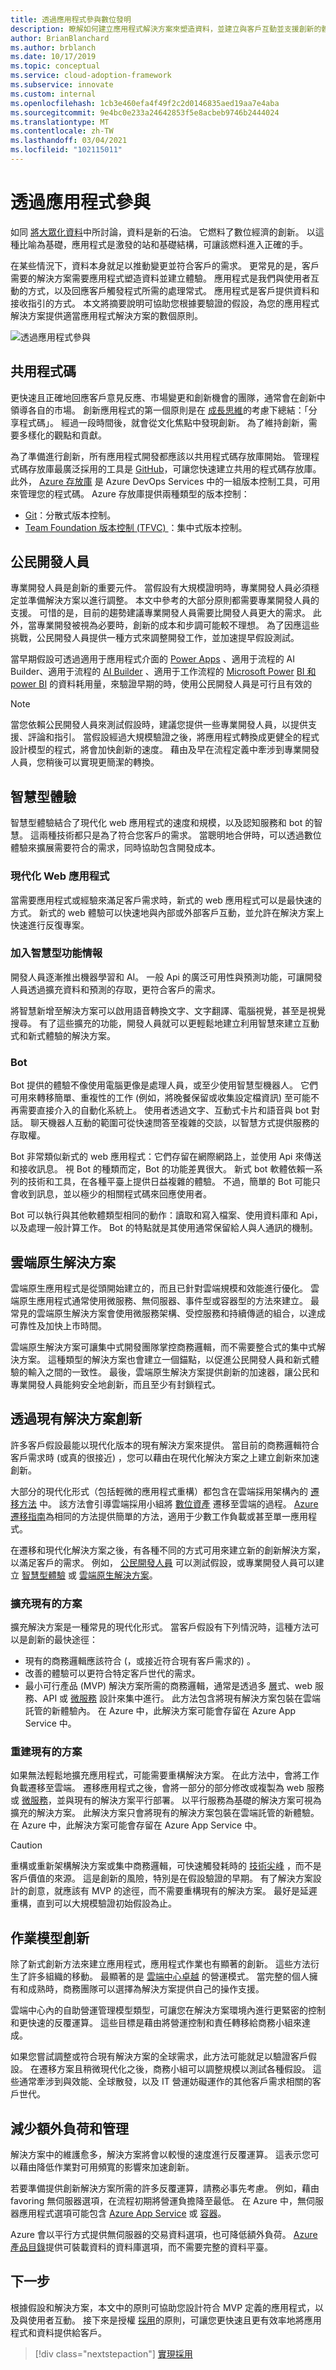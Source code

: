 ```yaml
---
title: 透過應用程式參與數位發明
description: 瞭解如何建立應用程式解決方案來塑造資料，並建立與客戶互動並支援創新的體驗。
author: BrianBlanchard
ms.author: brblanch
ms.date: 10/17/2019
ms.topic: conceptual
ms.service: cloud-adoption-framework
ms.subservice: innovate
ms.custom: internal
ms.openlocfilehash: 1cb3e460efa4f49f2c2d0146835aed19aa7e4aba
ms.sourcegitcommit: 9e4bc0e233a24642853f5e8acbeb9746b2444024
ms.translationtype: MT
ms.contentlocale: zh-TW
ms.lasthandoff: 03/04/2021
ms.locfileid: "102115011"
---
```

# <a name="engage-via-applications"></a>透過應用程式參與

如同 [將大眾化資料](./data.md)中所討論，資料是新的石油。 它燃料了數位經濟的創新。 以這種比喻為基礎，應用程式是激發的站和基礎結構，可讓該燃料進入正確的手。

在某些情況下，資料本身就足以推動變更並符合客戶的需求。 更常見的是，客戶需要的解決方案需要應用程式塑造資料並建立體驗。 應用程式是我們與使用者互動的方式，以及回應客戶觸發程式所需的處理常式。 應用程式是客戶提供資料和接收指引的方式。 本文將摘要說明可協助您根據要驗證的假設，為您的應用程式解決方案提供適當應用程式解決方案的數個原則。

![透過應用程式參與](../../_images/innovate/engage-via-apps.png)

## <a name="shared-code"></a>共用程式碼

更快速且正確地回應客戶意見反應、市場變更和創新機會的團隊，通常會在創新中領導各自的市場。 創新應用程式的第一個原則是在 [成長思維](./learn.md#growth-mindset)的考慮下總結：「分享程式碼」。 經過一段時間後，就會從文化焦點中發現創新。 為了維持創新，需要多樣化的觀點和貢獻。

為了準備進行創新，所有應用程式開發都應該以共用程式碼存放庫開始。 管理程式碼存放庫最廣泛採用的工具是 [GitHub](https://guides.github.com)，可讓您快速建立共用的程式碼存放庫。 此外， [Azure 存放庫](/azure/devops/repos/get-started/what-is-repos) 是 Azure DevOps Services 中的一組版本控制工具，可用來管理您的程式碼。 Azure 存放庫提供兩種類型的版本控制：

- [Git](/azure/devops/repos/get-started/what-is-repos#git)：分散式版本控制。
- [Team Foundation 版本控制 (TFVC) ](/azure/devops/repos/get-started/what-is-repos#tfvc)：集中式版本控制。

## <a name="citizen-developers"></a>公民開發人員

專業開發人員是創新的重要元件。 當假設有大規模證明時，專業開發人員必須穩定並準備解決方案以進行調整。 本文中參考的大部分原則都需要專業開發人員的支援。 可惜的是，目前的趨勢建議專業開發人員需要比開發人員更大的需求。 此外，當專業開發被視為必要時，創新的成本和步調可能較不理想。 為了因應這些挑戰，公民開發人員提供一種方式來調整開發工作，並加速提早假設測試。

當早期假設可透過適用于應用程式介面的 [Power Apps](/powerapps/powerapps-overview) 、適用于流程的 AI Builder、適用于流程的 [AI Builder](/powerapps/use-ai-builder) 、適用于工作流程的 [Microsoft Power](/power-automate/) [BI 和 power BI](/power-bi/) 的資料耗用量，來驗證早期的時，使用公民開發人員是可行且有效的

> [!NOTE]
> 當您依賴公民開發人員來測試假設時，建議您提供一些專業開發人員，以提供支援、評論和指引。 當假設經過大規模驗證之後，將應用程式轉換成更健全的程式設計模型的程式，將會加快創新的速度。 藉由及早在流程定義中牽涉到專業開發人員，您稍後可以實現更簡潔的轉換。

## <a name="intelligent-experiences"></a>智慧型體驗

智慧型體驗結合了現代化 web 應用程式的速度和規模，以及認知服務和 bot 的智慧。 這兩種技術都只是為了符合您客戶的需求。 當聰明地合併時，可以透過數位體驗來擴展需要符合的需求，同時協助包含開發成本。

### <a name="modern-web-apps"></a>現代化 Web 應用程式

當需要應用程式或經驗來滿足客戶需求時，新式的 web 應用程式可以是最快速的方式。 新式的 web 體驗可以快速地與內部或外部客戶互動，並允許在解決方案上快速進行反復專案。

### <a name="infusing-intelligence"></a>加入智慧型功能情報

開發人員逐漸推出機器學習和 AI。 一般 Api 的廣泛可用性與預測功能，可讓開發人員透過擴充資料和預測的存取，更符合客戶的需求。

將智慧新增至解決方案可以啟用語音轉換文字、文字翻譯、電腦視覺，甚至是視覺搜尋。 有了這些擴充的功能，開發人員就可以更輕鬆地建立利用智慧來建立互動式和新式體驗的解決方案。

### <a name="bots"></a>Bot

Bot 提供的體驗不像使用電腦更像是處理人員，或至少使用智慧型機器人。 它們可用來轉移簡單、重複性的工作 (例如，將晚餐保留或收集設定檔資訊) 至可能不再需要直接介入的自動化系統上。 使用者透過文字、互動式卡片和語音與 bot 對話。 聊天機器人互動的範圍可從快速問答至複雜的交談，以智慧方式提供服務的存取權。

Bot 非常類似新式的 web 應用程式：它們存留在網際網路上，並使用 Api 來傳送和接收訊息。 視 Bot 的種類而定，Bot 的功能差異很大。 新式 bot 軟體依賴一系列的技術和工具，在各種平臺上提供日益複雜的體驗。 不過，簡單的 Bot 可能只會收到訊息，並以極少的相關程式碼來回應使用者。

Bot 可以執行與其他軟體類型相同的動作：讀取和寫入檔案、使用資料庫和 Api，以及處理一般計算工作。 Bot 的特點就是其使用通常保留給人與人通訊的機制。

## <a name="cloud-native-solutions"></a>雲端原生解決方案

雲端原生應用程式是從頭開始建立的，而且已針對雲端規模和效能進行優化。 雲端原生應用程式通常使用微服務、無伺服器、事件型或容器型的方法來建立。 最常見的雲端原生解決方案會使用微服務架構、受控服務和持續傳遞的組合，以達成可靠性及加快上市時間。

雲端原生解決方案可讓集中式開發團隊掌控商務邏輯，而不需要整合式的集中式解決方案。 這種類型的解決方案也會建立一個錨點，以促進公民開發人員和新式體驗的輸入之間的一致性。 最後，雲端原生解決方案提供創新的加速器，讓公民和專業開發人員能夠安全地創新，而且至少有封鎖程式。

## <a name="innovate-through-existing-solutions"></a>透過現有解決方案創新

許多客戶假設最能以現代化版本的現有解決方案來提供。 當目前的商務邏輯符合客戶需求時 (或真的很接近) ，您可以藉由在現代化解決方案之上建立創新來加速創新。

大部分的現代化形式（包括輕微的應用程式重構）都包含在雲端採用架構內的 [遷移方法](../../migrate/index.md) 中。 該方法會引導雲端採用小組將 [數位資產](../../digital-estate/index.md) 遷移至雲端的過程。 [Azure 遷移指南](../../migrate/azure-migration-guide/index.md)為相同的方法提供簡單的方法，適用于少數工作負載或甚至單一應用程式。

在遷移和現代化解決方案之後，有各種不同的方式可用來建立新的創新解決方案，以滿足客戶的需求。 例如， [公民開發人員](#citizen-developers) 可以測試假設，或專業開發人員可以建立 [智慧型體驗](#intelligent-experiences) 或 [雲端原生解決方案](#cloud-native-solutions)。

### <a name="extend-an-existing-solution"></a>擴充現有的方案

擴充解決方案是一種常見的現代化形式。 當客戶假設有下列情況時，這種方法可以是創新的最快途徑：

- 現有的商務邏輯應該符合 (，或接近符合現有客戶需求的) 。
- 改善的體驗可以更符合特定客戶世代的需求。
- 最小可行產品 (MVP) 解決方案所需的商務邏輯，通常是透過多 [層](/azure/architecture/guide/architecture-styles/n-tier)式、web 服務、API 或 [微服務](/azure/architecture/guide/architecture-styles/microservices) 設計來集中進行。 此方法包含將現有解決方案包裝在雲端託管的新體驗內。 在 Azure 中，此解決方案可能會存留在 Azure App Service 中。

### <a name="rebuild-an-existing-solution"></a>重建現有的方案

如果無法輕鬆地擴充應用程式，可能需要重構解決方案。 在此方法中，會將工作負載遷移至雲端。 遷移應用程式之後，會將一部分的部分修改或複製為 web 服務或 [微服務](/azure/architecture/guide/architecture-styles/microservices)，並與現有的解決方案平行部署。 以平行服務為基礎的解決方案可視為擴充的解決方案。 此解決方案只會將現有的解決方案包裝在雲端託管的新體驗。 在 Azure 中，此解決方案可能會存留在 Azure App Service 中。

> [!CAUTION]
> 重構或重新架構解決方案或集中商務邏輯，可快速觸發耗時的 [技術尖峰](./build.md#reduce-complexity-and-delay-technical-spikes) ，而不是客戶價值的來源。 這是創新的風險，特別是在假設驗證的早期。 有了解決方案設計的創意，就應該有 MVP 的途徑，而不需要重構現有的解決方案。 最好是延遲重構，直到可以大規模驗證初始假設為止。

## <a name="operating-model-innovations"></a>作業模型創新

除了新式創新方法來建立應用程式，應用程式作業也有顯著的創新。 這些方法衍生了許多組織的移動。 最顯著的是 [雲端中心卓越](../../organize/cloud-center-of-excellence.md) 的營運模式。 當完整的個人擁有和成熟時，商務團隊可以選擇為解決方案提供自己的操作支援。

雲端中心內的自助營運管理模型類型，可讓您在解決方案環境內進行更緊密的控制和更快速的反覆運算。 這些目標是藉由將營運控制和責任轉移給商務小組來達成。

如果您嘗試調整或符合現有解決方案的全球需求，此方法可能就足以驗證客戶假設。 在遷移方案且稍微現代化之後，商務小組可以調整規模以測試各種假設。 這些通常牽涉到與效能、全球散發，以及 IT 營運妨礙運作的其他客戶需求相關的客戶世代。

## <a name="reduce-overhead-and-management"></a>減少額外負荷和管理

解決方案中的維護愈多，解決方案將會以較慢的速度進行反覆運算。 這表示您可以藉由降低作業對可用頻寬的影響來加速創新。

若要準備提供創新解決方案所需的許多反覆運算，請務必事先考慮。 例如，藉由 favoring 無伺服器選項，在流程初期將營運負擔降至最低。 在 Azure 中，無伺服器應用程式選項可能包含 [Azure App Service](/azure/app-service/overview) 或 [容器](/azure/containers/)。

Azure 會以平行方式提供無伺服器的交易資料選項，也可降低額外負荷。 [Azure 產品目錄](/azure/)提供可裝載資料的資料庫選項，而不需要完整的資料平臺。

## <a name="next-steps"></a>下一步

根據假設和解決方案，本文中的原則可協助您設計符合 MVP 定義的應用程式，以及與使用者互動。 接下來是授權 [採用](./ci-cd.md)的原則，可讓您更快速且更有效率地將應用程式和資料提供給客戶。

> [!div class="nextstepaction"]
> [實現採用](./ci-cd.md)
